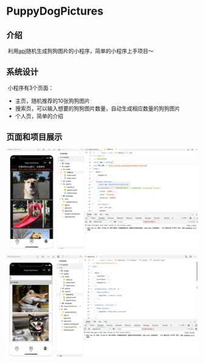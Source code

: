 # PuppyDogPictures

## 介绍

​	利用[api](https://shibe.online)随机生成狗狗图片的小程序，简单的小程序上手项目～

## 系统设计

​	小程序有3个页面：

- 主页，随机推荐的10张狗狗图片
- 搜索页，可以输入想要的狗狗图片数量，自动生成相应数量的狗狗图片
- 个人页，简单的介绍

## 页面和项目展示

![image-20210621131354042](PuppyDogPictures.assets/image-20210621131354042.png)

![image-20210621131438880](PuppyDogPictures.assets/image-20210621131438880.png)

